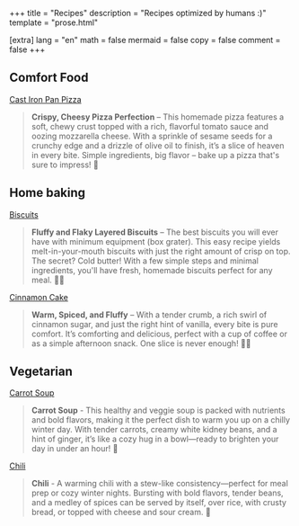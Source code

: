 +++
title = "Recipes"
description = "Recipes optimized by humans :)"
template = "prose.html"

[extra]
lang = "en"
math = false
mermaid = false
copy = false
comment = false
+++

## Comfort Food

[Cast Iron Pan Pizza](./cast_iron_pan_pizza)

> **Crispy, Cheesy Pizza Perfection** – This homemade pizza features a soft, chewy crust topped with a rich, flavorful tomato sauce and oozing mozzarella cheese. With a sprinkle of sesame seeds for a crunchy edge and a drizzle of olive oil to finish, it’s a slice of heaven in every bite. Simple ingredients, big flavor – bake up a pizza that's sure to impress! 🍕


## Home baking

[Biscuits](./biscuits)

> **Fluffy and Flaky Layered Biscuits** – The best biscuits you will ever have with minimum equipment (box grater). This easy recipe yields melt-in-your-mouth biscuits with just the right amount of crisp on top. The secret? Cold butter! With a few simple steps and minimal ingredients, you'll have fresh, homemade biscuits perfect for any meal. 🧈✨

[Cinnamon Cake](./cinnamon_cake)

> **Warm, Spiced, and Fluffy** – With a tender crumb, a rich swirl of cinnamon sugar, and just the right hint of vanilla, every bite is pure comfort. It’s comforting and delicious, perfect with a cup of coffee or as a simple afternoon snack. One slice is never enough! 🍰✨

## Vegetarian

[Carrot Soup](./carrot_soup/)

> **Carrot Soup** - This healthy and veggie soup is packed with nutrients and bold flavors, making it the perfect dish to warm you up on a chilly winter day. With tender carrots, creamy white kidney beans, and a hint of ginger, it’s like a cozy hug in a bowl—ready to brighten your day in under an hour! 🥕

[Chili](./chili/)

> **Chili** - A warming chili with a stew-like consistency—perfect for meal prep or cozy winter nights. Bursting with bold flavors, tender beans, and a medley of spices can be served by itself, over rice, with crusty bread, or topped with cheese and sour cream. 🍛